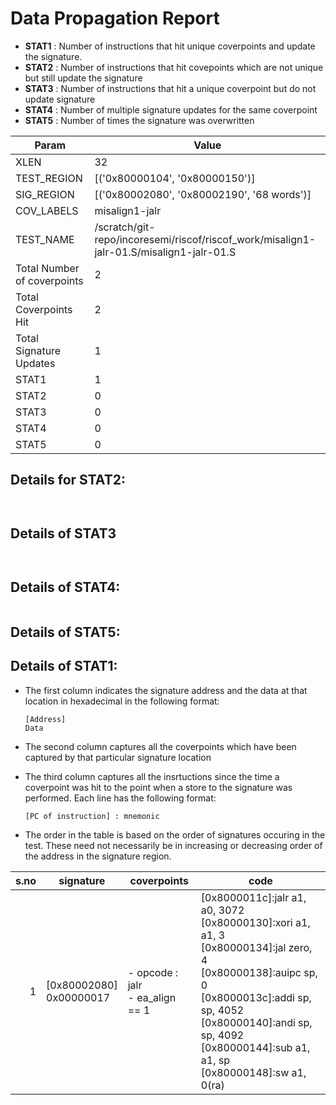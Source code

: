 
# Data Propagation Report

- **STAT1** : Number of instructions that hit unique coverpoints and update the signature.
- **STAT2** : Number of instructions that hit covepoints which are not unique but still update the signature
- **STAT3** : Number of instructions that hit a unique coverpoint but do not update signature
- **STAT4** : Number of multiple signature updates for the same coverpoint
- **STAT5** : Number of times the signature was overwritten

| Param                     | Value    |
|---------------------------|----------|
| XLEN                      | 32      |
| TEST_REGION               | [('0x80000104', '0x80000150')]      |
| SIG_REGION                | [('0x80002080', '0x80002190', '68 words')]      |
| COV_LABELS                | misalign1-jalr      |
| TEST_NAME                 | /scratch/git-repo/incoresemi/riscof/riscof_work/misalign1-jalr-01.S/misalign1-jalr-01.S    |
| Total Number of coverpoints| 2     |
| Total Coverpoints Hit     | 2      |
| Total Signature Updates   | 1      |
| STAT1                     | 1      |
| STAT2                     | 0      |
| STAT3                     | 0     |
| STAT4                     | 0     |
| STAT5                     | 0     |

## Details for STAT2:

```


```

## Details of STAT3

```


```

## Details of STAT4:

```

```

## Details of STAT5:



## Details of STAT1:

- The first column indicates the signature address and the data at that location in hexadecimal in the following format: 
  ```
  [Address]
  Data
  ```

- The second column captures all the coverpoints which have been captured by that particular signature location

- The third column captures all the insrtuctions since the time a coverpoint was
  hit to the point when a store to the signature was performed. Each line has
  the following format:
  ```
  [PC of instruction] : mnemonic
  ```
- The order in the table is based on the order of signatures occuring in the
  test. These need not necessarily be in increasing or decreasing order of the
  address in the signature region.

|s.no|        signature         |              coverpoints               |                                                                                                                              code                                                                                                                               |
|---:|--------------------------|----------------------------------------|-----------------------------------------------------------------------------------------------------------------------------------------------------------------------------------------------------------------------------------------------------------------|
|   1|[0x80002080]<br>0x00000017|- opcode : jalr<br> - ea_align == 1<br> |[0x8000011c]:jalr a1, a0, 3072<br> [0x80000130]:xori a1, a1, 3<br> [0x80000134]:jal zero, 4<br> [0x80000138]:auipc sp, 0<br> [0x8000013c]:addi sp, sp, 4052<br> [0x80000140]:andi sp, sp, 4092<br> [0x80000144]:sub a1, a1, sp<br> [0x80000148]:sw a1, 0(ra)<br> |
